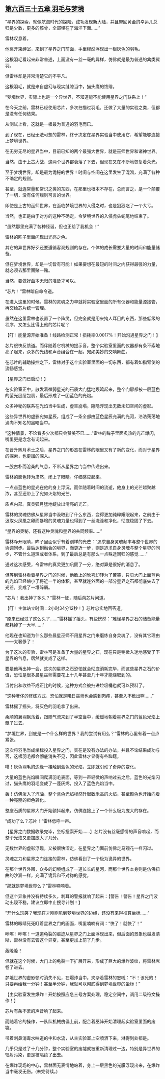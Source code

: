 ## [第六百三十五章 羽毛与梦境](https://www.xxbiquge.com/11_11222/8978364.html)


  “星界的探索，就像航海时代的探险，成功发现新大陆，并且带回黄金的幸运儿总归是少数，更多的骸骨，全部埋在了海洋下面……”

  雷林叹息着。

  他离开束缚室，来到了星界之门前面，手里穆然浮现出一根灰色的羽毛。

  这根羽毛看起来非常普通，上面没有一丝一毫的异样，仿佛就是最为普通的禽类翼羽。

  但雷林却是非常清楚它的不平凡。

  这根羽毛，就是来自虚幻与现实缝隙当中，猫头鹰的馈赠。

  “梦境世界，实际上也是一个异世界，不知道能不能使用星界之门联系上！”

  在今天之前，雷林已经使用芯片，多次扫描过羽毛，还做了大量的实验之类，但都是没有任何结果。

  从测试上看，这就是一根最为普通的羽毛而已。

  到了现在，已经无法可想的雷林，终于决定在星界实验当中使用它，希望能够连接上梦境世界。

  在无穷无尽的星界当中，目前已知的两个最强大世界，就是巫师世界和诸神世界。

  当然，由于上古大战，这两个世界都衰落了下去，但现在又在不断地恢复着荣光。

  至于梦境世界，却是最为诡秘的世界！时间与空间在这里发生了混淆，充满了各种不确定的规则。

  甚至，就连常量和常识之类的东西，在那里也根本不存在，总而言之，是一个颠覆了一切，没有任何规则可言的世界。

  即使是上古的巫师世界，在面临梦境世界的入侵之时，也是狠狠吃了一个大亏。

  当然，也正是由于对方的这种不确定，令梦境世界的入侵虎头蛇尾地结束了。

  “虽然那里充满了各种怪诞，但也正给了我机会！”

  雷林的眸子里面闪现出光亮之色。

  其它的异世界好歹还要遵循客观规则的存在。个体的成长需要大量的时间和能量储备。

  但在梦境世界，却是一切皆有可能！如果要想在最短的时间之内获得最强的力量，就必须去那里面赌一赌。

  当然，要做好血本无归的准备才可以。

  “芯片！”雷林暗自命令道。

  在进入这里的时候。雷林的灵魂之力早就将实验室里面的所有仪器和能量源接管，再交给芯片统一管理。

  虽然在这里雷林也设置了一个阵灵，但完全就是用来掩人耳目的东西，那些低级的程序，又怎么比得上他的芯片呢？

  【叮！能量源开始准备！线路检测正常！损耗率0.0017%！开始沟通星界之门！】

  芯片很快反馈道。而伴随着它机械的提示音，整个实验室里面的仪器都有条不紊地亮了起来，众多的光线和声音组合在一起，宛如美妙的交响舞曲。

  在芯片的辅助操控之下，雷林对于这个实验室里面的一切东西，都有着如指臂使的流畅感觉。

  【星界之门已启动！】

  在实验室正中，散发着微弱星光的石质大门猛地轰鸣起来，整个门扉都被一层蓝色的萤光层层包裹，最后形成了一团蓝色的光焰。

  众多神秘的联系在光焰当中生成，虚空崩塌。隐隐浮现出无数未知空间的虚影。

  这些异世界的虚影宛如星辰，组成了一条全部由蓝色星辰充满的光河，浩浩荡荡地涌向不知名的黑暗当中。

  “这种情景，不论看多少次都只会赞美不已……”雷林的眸子里面炙热的光芒爆闪，嘴里更是念念有词起来。

  在晋升辉月术士之后，星界之门的形态在雷林的眼里又有了新的变化，而对于星界的探索，也更加的深入。

  一股古朴而沧桑的气息，不断从星界之门当中传递出来。

  雷林的面色转为肃然，闭上了眼睛。仔细感应起来。

  一点点蓝色的星光在他的身上浮沉，而伴随着时间的流逝，他身上的光芒越聚越浓，甚至还带上了宛如火焰的光芒。

  质点内部。真灵弧月猛地绽放出清亮的光芒。

  雷林的灵魂仿佛从星界当中汲取到了什么东西，变得更加纯粹耀眼起来，之前由于汲取火凤凰之卵而暴增的灵魂力量也得到了一丝洗涤和净化，彻底稳固了下去。

  “星界的奥秘，还有这种灵魂和星界的共同频率……”

  雷林睁开眼睛，眸子里面似乎有着别样的光芒：“追求自身灵魂频率与整个世界的协调同步。最后达到融合的境界，而更近一步，则是追求自身灵魂与整个星界的同步，不管什么道理或者体系，到了最后总是有那么一点殊途同归的感觉……”

  通过这次感受，令雷林的真灵更加巩固了一分，绝对算是很好的消息了。

  但等到雷林看着星界之门的时候，他脸上的欣喜却转为了苦笑，只见大门上面蓝色的光焰已经缩小了将近一半的体积，甚至就连外面的一部分星界之石都彻底失去了光芒，变成了一堆碎屑。

  “芯片！我出神了多久？”雷林一怔，随后向芯片问道。

  【叮！主体站立时间：2小时34分12秒！】芯片忠实地回答道。

  “原来已经过了这么久了……”雷林摇了摇头，有些恍然：“难怪星界之石的储备能量都耗掉了一大半……”

  他现在也知道为什么那些晨星巫师不用星界之门来磨练自身灵魂了，没有其它理由——太奢侈了！

  为了这次的实验，雷林可是准备了大量的星界之石，现在只是稍微入迷地感受了下星界的气息，居然就变成了这样。

  要是他再出神一会，这次的星界之石恐怕就会彻底消耗完毕，而这些星界之石的价值，恐怕是很多晨星巫师需要花上十几年甚至几十年才能赚取到的。

  当付出和收益不成正比的时候，这种方式会被扫进垃圾桶也就可以预料了。

  “这种奢侈的修炼方式，恐怕就是曦日巫师也会感到肉疼，甚至入不敷出啊……”

  雷林摇了摇头，将灰色的羽毛拿了出来。

  柔顺的翼羽飘荡着，跟随气流来到了半空当中，缓缓地朝着星界之门的蓝色光焰上飘了过去。

  “梦境世界，到底是一个什么样的世界？我的尝试有用么？”雷林的心里有着一点点紧张。

  这次将羽毛当成坐标投入星界之门，实在是没有办法的办法，并且不论结果成功与否，这根羽毛都会彻底消失不见，因此雷林才显得有些踟躇。

  噗！灰色羽毛的边缘一接触到蓝色的光焰，立即就引动了奇异的变化。

  大量的蓝色光焰瞬间爬满羽毛表面，等到一声轻微的声响过去之后，蓝色的光焰闪过，猫头鹰的羽毛变成了一蓬灰烬，投入了蓝色光焰当中。

  轰！仿佛泼入了汽油，整个蓝色光焰穆然升起数米高的火焰，甚至颜色也开始向着一种亮丽的橙色转化。

  整座石质的星界大门开始颤抖起来，仿佛连接上了一个什么极为庞大的存在。

  “成功了么？芯片！”雷林低呼一声。

  【星界之门数据收录完毕，坐标搜索开始……】芯片没有丝毫感情的声音响起，而整个光焰又更加庞大了几分。

  无数世界的虚影浮现，又被很快溜走，在星界之门面前仿佛走马观花一样闪过。

  灵魂之力和星界之门连接的雷林，仿佛看到了一个极为诡异的世界。

  在那个世界外围，众多的幻境组成了一道长长的星河，而那个世界本身则是仿佛扭曲的沙漏一样，充满了诡异和不对称的感觉。

  “那就是梦境世界么？”雷林喃喃着。

  但这个异象并没有持续多久，刺耳的警报就响了起来：【警告！警告！星界之门波动出现不稳，建议立即中止搜寻计划！】

  “开什么玩笑？我现在才刚刚见到梦境世界的边缘，还没有来得推算坐标……”

  雷林的眼睛死死盯着星界之门的画面，嘴里喃喃有词：“快了！就快了！”

  咔嚓！咔嚓！一道道龟裂的痕迹从星界之门上面浮现出来，但后面的景象也越发清晰，雷林没有去管这个异变，甚至更加上前了几步。

  轰隆隆！

  但就在这个时候，大门上的龟裂一下扩展开来，形成了巨大的爆炸波纹，将雷林席卷了进去。

  梦境世界的虚影顿时消失不见，在爆炸当中，夹杂着雷林的怒吼：“不！该死的！只要再给我一分钟！甚至半分钟，我就可以彻底得到梦境世界的坐标！”

  【主实验室发生爆炸！开始按照应急三号方案处理，稳定空间中，调用二级符文操作！】

  芯片有条不紊的声音响了起来。

  而随着它的操作，一队队机械傀儡上前，配合着巫阵开始清理起实验室里面的废墟。

  带着刺鼻消毒水味道的中和水流，从主实验室上空喷洒下来，淋得到处都是。

  几乎只是过了十几分钟，整个实验室的废墟就被重新清理过一边，特别是异世界的辐射污染，更是被隔绝了出去。

  在爆炸现场的中心，雷林面无表情地站着，身上一层黑色的光膜浮现出来，在爆炸当中毫发无伤。(未完待续。)
